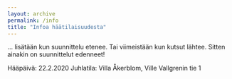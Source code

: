 ```yaml
---
layout: archive
permalink: /info
title: "Infoa häätilaisuudesta"
---
```


... lisätään kun suunnittelu etenee.
Tai viimeistään kun kutsut lähtee. Sitten ainakin on suunnittelut edenneet!

Hääpäivä: 22.2.2020
Juhlatila: Villa Åkerblom, Ville Vallgrenin tie 1
